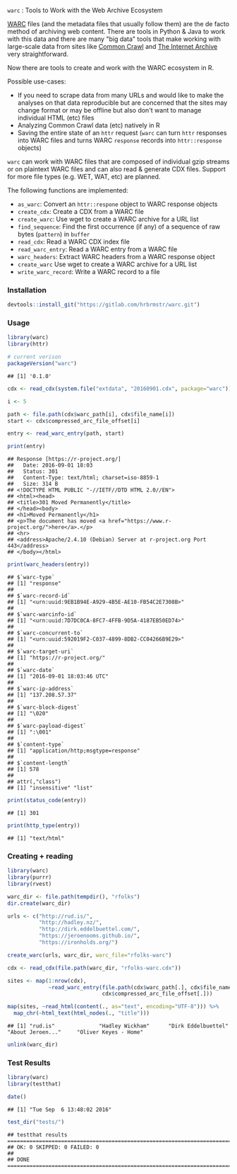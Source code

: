 
`warc` : Tools to Work with the Web Archive Ecosystem

[WARC](http://www.digitalpreservation.gov/formats/fdd/fdd000236.shtml) files (and the metadata files that usually follow them) are the de facto method of archiving web content. There are tools in Python & Java to work with this data and there are many "big data" tools that make working with large-scale data from sites like [Common Crawl](http://commoncrawl.org/) and [The Internet Archive](https://archive.org/index.php) very straightforward.

Now there are tools to create and work with the WARC ecosystem in R.

Possible use-cases:

-   If you need to scrape data from many URLs and would like to make the analyses on that data reproducible but are concerned that the sites may change format or may be offline but also don't want to manage individual HTML (etc) files
-   Analyzing Common Crawl data (etc) natively in R
-   Saving the entire state of an `httr` request (`warc` can turn `httr` responses into WARC files and turns WARC `response` records into `httr::response` objects)

`warc` can work with WARC files that are composed of individual gzip streams or on plaintext WARC files and can also read & generate CDX files. Support for more file types (e.g. WET, WAT, etc) are planned.

The following functions are implemented:

-   `as_warc`: Convert an `httr::respone` object to WARC response objects
-   `create_cdx`: Create a CDX from a WARC file
-   `create_warc`: Use wget to create a WARC archive for a URL list
-   `find_sequence`: Find the first occurrence (if any) of a sequence of raw bytes (`pattern`) in `buffer`
-   `read_cdx`: Read a WARC CDX index file
-   `read_warc_entry`: Read a WARC entry from a WARC file
-   `warc_headers`: Extract WARC headers from a WARC response object
-   `create_warc` Use wget to create a WARC archive for a URL list
-   `write_warc_record`: Write a WARC record to a file

### Installation

``` r
devtools::install_git("https://gitlab.com/hrbrmstr/warc.git")
```

### Usage

``` r
library(warc)
library(httr)

# current verison
packageVersion("warc")
```

    ## [1] '0.1.0'

``` r
cdx <- read_cdx(system.file("extdata", "20160901.cdx", package="warc"))

i <- 5

path <- file.path(cdx$warc_path[i], cdx$file_name[i])
start <- cdx$compressed_arc_file_offset[i]

entry <- read_warc_entry(path, start)

print(entry)
```

    ## Response [https://r-project.org/]
    ##   Date: 2016-09-01 18:03
    ##   Status: 301
    ##   Content-Type: text/html; charset=iso-8859-1
    ##   Size: 314 B
    ## <!DOCTYPE HTML PUBLIC "-//IETF//DTD HTML 2.0//EN">
    ## <html><head>
    ## <title>301 Moved Permanently</title>
    ## </head><body>
    ## <h1>Moved Permanently</h1>
    ## <p>The document has moved <a href="https://www.r-project.org/">here</a>.</p>
    ## <hr>
    ## <address>Apache/2.4.10 (Debian) Server at r-project.org Port 443</address>
    ## </body></html>

``` r
print(warc_headers(entry))
```

    ## $`warc-type`
    ## [1] "response"
    ## 
    ## $`warc-record-id`
    ## [1] "<urn:uuid:9EB1B94E-A929-4B5E-AE10-FB54C2E7308B>"
    ## 
    ## $`warc-warcinfo-id`
    ## [1] "<urn:uuid:7D7DC0CA-8FC7-4FFB-9D5A-4187EB50ED74>"
    ## 
    ## $`warc-concurrent-to`
    ## [1] "<urn:uuid:592019F2-C037-4899-8DB2-CC04266B9E29>"
    ## 
    ## $`warc-target-uri`
    ## [1] "https://r-project.org/"
    ## 
    ## $`warc-date`
    ## [1] "2016-09-01 18:03:46 UTC"
    ## 
    ## $`warc-ip-address`
    ## [1] "137.208.57.37"
    ## 
    ## $`warc-block-digest`
    ## [1] "\020"
    ## 
    ## $`warc-payload-digest`
    ## [1] ":\001"
    ## 
    ## $`content-type`
    ## [1] "application/http;msgtype=response"
    ## 
    ## $`content-length`
    ## [1] 578
    ## 
    ## attr(,"class")
    ## [1] "insensitive" "list"

``` r
print(status_code(entry))
```

    ## [1] 301

``` r
print(http_type(entry))
```

    ## [1] "text/html"

### Creating + reading

``` r
library(warc)
library(purrr)
library(rvest)

warc_dir <- file.path(tempdir(), "rfolks")
dir.create(warc_dir)

urls <- c("http://rud.is/",
          "http://hadley.nz/",
          "http://dirk.eddelbuettel.com/",
          "https://jeroenooms.github.io/",
          "https://ironholds.org/")

create_warc(urls, warc_dir, warc_file="rfolks-warc")

cdx <- read_cdx(file.path(warc_dir, "rfolks-warc.cdx"))

sites <- map(1:nrow(cdx),
             ~read_warc_entry(file.path(cdx$warc_path[.], cdx$file_name[.]), 
                              cdx$compressed_arc_file_offset[.]))

map(sites, ~read_html(content(., as="text", encoding="UTF-8"))) %>% 
  map_chr(~html_text(html_nodes(., "title")))
```

    ## [1] "rud.is"              "Hadley Wickham"      "Dirk Eddelbuettel"   "About Jeroen..."     "Oliver Keyes - Home"

``` r
unlink(warc_dir)
```

### Test Results

``` r
library(warc)
library(testthat)

date()
```

    ## [1] "Tue Sep  6 13:48:02 2016"

``` r
test_dir("tests/")
```

    ## testthat results ========================================================================================================
    ## OK: 0 SKIPPED: 0 FAILED: 0
    ## 
    ## DONE ===================================================================================================================
